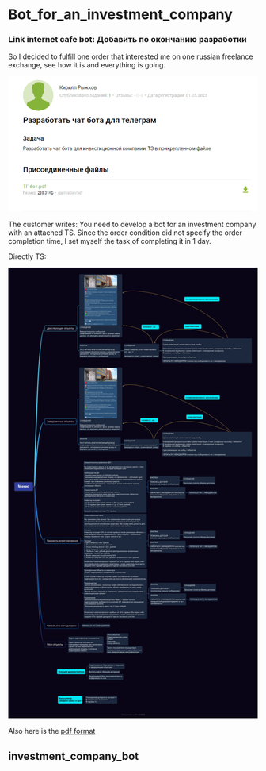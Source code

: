 # Bot_for_an_investment_company
### Link internet cafe bot: Добавить по окончанию разработки

So I decided to fulfill one order that interested me on one russian freelance exchange, see how it is and everything is going.

![order](order.png)

The customer writes: You need to develop a bot for an investment company with an attached TS.
Since the order condition did not specify the order completion time, I set myself the task of completing it in 1 day.

Directly TS:

![TS](TS_on_the_bot.jpg)

Also here is the [pdf format](TS_on_the_bot.pdf)

## investment_company_bot